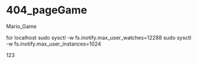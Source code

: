 # 404_pageGame
Mario_Game


for localhost
sudo sysctl -w fs.inotify.max_user_watches=12288
sudo sysctl -w fs.inotify.max_user_instances=1024

123
